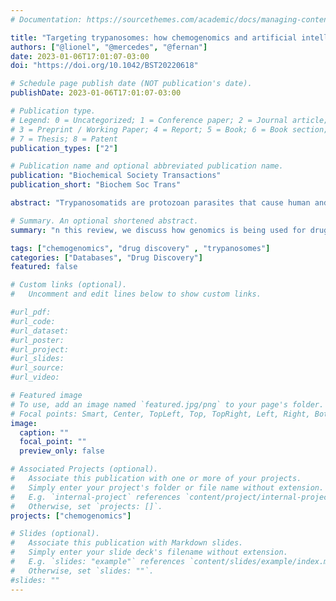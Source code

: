 ```yaml
---
# Documentation: https://sourcethemes.com/academic/docs/managing-content/

title: "Targeting trypanosomes: how chemogenomics and artificial intelligence can guide drug discovery"
authors: ["@lionel", "@mercedes", "@fernan"]
date: 2023-01-06T17:01:07-03:00
doi: "https://doi.org/10.1042/BST20220618"

# Schedule page publish date (NOT publication's date).
publishDate: 2023-01-06T17:01:07-03:00

# Publication type.
# Legend: 0 = Uncategorized; 1 = Conference paper; 2 = Journal article;
# 3 = Preprint / Working Paper; 4 = Report; 5 = Book; 6 = Book section;
# 7 = Thesis; 8 = Patent
publication_types: ["2"]

# Publication name and optional abbreviated publication name.
publication: "Biochemical Society Transactions"
publication_short: "Biochem Soc Trans"

abstract: "Trypanosomatids are protozoan parasites that cause human and animal neglected diseases. Despite global efforts, effective treatments are still much needed. Phenotypic screens have provided several chemical leads for drug discovery, but the mechanism of action for many of these chemicals is currently unknown. Recently, chemogenomic screens assessing the susceptibility or resistance of parasites carrying genome-wide modifications started to define the mechanism of action of drugs at large scale. In this review, we discuss how genomics is being used for drug discovery in trypanosomatids, how integration of chemical and genomics data from these and other organisms has guided prioritisations of candidate therapeutic targets and additional chemical starting points, and how these data can fuel the expansion of drug discovery pipelines into the era of artificial intelligence."

# Summary. An optional shortened abstract.
summary: "n this review, we discuss how genomics is being used for drug discovery in trypanosomatids."

tags: ["chemogenomics", "drug discovery" , "trypanosomes"]
categories: ["Databases", "Drug Discovery"]
featured: false

# Custom links (optional).
#   Uncomment and edit lines below to show custom links.

#url_pdf:
#url_code:
#url_dataset:
#url_poster:
#url_project:
#url_slides:
#url_source:
#url_video:

# Featured image
# To use, add an image named `featured.jpg/png` to your page's folder. 
# Focal points: Smart, Center, TopLeft, Top, TopRight, Left, Right, BottomLeft, Bottom, BottomRight.
image:
  caption: ""
  focal_point: ""
  preview_only: false

# Associated Projects (optional).
#   Associate this publication with one or more of your projects.
#   Simply enter your project's folder or file name without extension.
#   E.g. `internal-project` references `content/project/internal-project/index.md`.
#   Otherwise, set `projects: []`.
projects: ["chemogenomics"]

# Slides (optional).
#   Associate this publication with Markdown slides.
#   Simply enter your slide deck's filename without extension.
#   E.g. `slides: "example"` references `content/slides/example/index.md`.
#   Otherwise, set `slides: ""`.
#slides: ""
---
```


&nbsp;  
